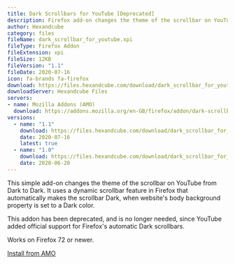 ```yaml
---
title: Dark Scrollbars for YouTube [Deprecated]
description: Firefox add-on changes the theme of the scrollbar on YouTube from Light to Dark.
author: Hexandcube
category: files
fileName: dark_scrollbar_for_youtube.xpi
fileType: Firefox Addon 
fileExtension: xpi
fileSize: 12KB
fileVersion: "1.1"
fileDate: 2020-07-16
icon: fa-brands fa-firefox
download: https://files.hexandcube.com/download/dark_scrollbar_for_youtube.xpi
downloadServer: Hexandcube Files
servers:
- name: Mozilla Addons (AMO)
  download: https://addons.mozilla.org/en-GB/firefox/addon/dark-scrollbar-for-youtube/
versions:
  - name: "1.1"
    download: https://files.hexandcube.com/download/dark_scrollbar_for_youtube-1.1.xpi
    date: 2020-07-16
    latest: true
  - name: "1.0"
    download: https://files.hexandcube.com/download/dark_scrollbar_for_youtube-1.0.xpi
    date: 2020-06-20
---
```


This simple add-on changes the theme of the scrollbar on YouTube from Dark to Dark.
It uses a dynamic scrollbar feature in Firefox that automatically makes the scrollbar Dark, when website's body background property is set to a Dark color.

This addon has been deprecated, and is no longer needed, since YouTube added official support for Firefox's automatic Dark scrollbars.

Works on Firefox 72 or newer.

<a class="btn btn-inverted" href="https://addons.mozilla.org/en-GB/firefox/addon/dark-scrollbar-for-youtube/" target="_blank"><i class="fa-brands fa-firefox"></i> Install from AMO</a>
